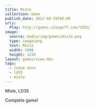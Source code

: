 ```yaml
---
title: Mixle
collection: Game
publish_date: 2012-08-28T00:00
urls:
  Play: http://games.stoogoff.com/ld35/
image:
  source: media/img/games/mixle.png
  type: image/png
  text: Mixle
  width: 1608
  height: 1210
layout: games/view.hbs
tags:
  - ludum dare
  - ld35
  - mixle
---
```


Mixle, LD35

Complete game!
